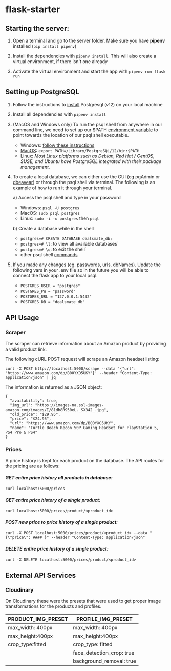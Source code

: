 # flask-starter

## Starting the server:

1. Open a terminal and go to the server folder. Make sure you have **pipenv** installed (`pip install pipenv`)

2. Install the dependencies with `pipenv install`. This will also create a virtual environment, if there isn't one already

3. Activate the virtual environment and start the app with `pipenv run flask run`

## Setting up PostgreSQL

1. Follow the instructions to [install](https://www.postgresqltutorial.com/install-postgresql/) Postgresql (v12) on your local machine

2. Install all dependencies with `pipenv install`

3. (MacOS and Windows only) To run the psql shell from anywhere in our command line, we need to set up our \$PATH [environment variable](https://superuser.com/questions/284342/what-are-path-and-other-environment-variables-and-how-can-i-set-or-use-them) to point towards the location of our psql shell executable.

   - Windows: [follow these instructions](https://sqlbackupandftp.com/blog/setting-windows-path-for-postgres-tools)
   - [MacOS](https://www.cyberciti.biz/faq/appleosx-bash-unix-change-set-path-environment-variable/): `export PATH=/Library/PostgreSQL/12/bin:$PATH`
   - Linux: _Most Linux platforms such as Debian, Red Hat / CentOS, SUSE, and Ubuntu have PostgreSQL integrated with their package management._

4. To create a local database, we can either use the GUI (eg pgAdmin or [dbeavear](https://dbeaver.io/download/)) or through the psql shell via terminal. The following is an example of how to run it through your terminal.

   a) Access the psql shell and type in your password

   - Windows: `psql -U postgres`
   - MacOS: `sudo psql postgres`
   - Linux: `sudo -i -u postgres` then `psql`

   b) Create a database while in the shell

   - `postgres=# CREATE DATABASE dealsmate_db;`
   - `postgres=# \l`: to view all available databases`
   - `postgres=# \q`: to exit the shell`
   - other psql shell [commands](https://www.postgresqltutorial.com/psql-commands/)

5. If you made any changes (eg. passwords, urls, dbNames). Update the following vars in your .env file so in the future you will be able to connect the flask app to your local psql.
   - `POSTGRES_USER = "postgres"`
   - `POSTGRES_PW = "password"`
   - `POSTGRES_URL = "127.0.0.1:5432"`
   - `POSTGRES_DB = "dealsmate_db"`

## API Usage

### Scraper

The scraper can retrieve information about an Amazon product by providing a valid product link.

The following cURL POST request will scrape an Amazon headset listing:

`curl -X POST http://localhost:5000/scrape --data '{"url": "https://www.amazon.com/dp/B00YXO5UKY"}' --header "Content-Type: application/json" | jq`

The information is returned as a JSON object:

```
{
  "availability": true,
  "img_url": "https://images-na.ssl-images-amazon.com/images/I/81dh8R950eL._SX342_.jpg",
  "old_price": "$29.95",
  "price": "$24.95",
  "url": "https://www.amazon.com/dp/B00YXO5UKY",
  "name": "Turtle Beach Recon 50P Gaming Headset for PlayStation 5, PS4 Pro & PS4"
}
```

### Prices

A price history is kept for each product on the database. The API routes for the pricing are as follows:

#### _GET entire price history all products in database:_

`curl localhost:5000/prices`

#### _GET entire price history of a single product:_

`curl localhost:5000/prices/product/<product_id>`

#### _POST new price to price history of a single product:_

`curl -X POST localhost:5000/prices/product/<product_id> --data "{\"price\": #### }" --header "Content-Type: application/json"`

#### _DELETE entire price history of a single product:_

`curl -X DELETE localhost:5000/prices/product/<product_id>`

## External API Services

### Cloudinary

On Cloudinary these were the presets that were used to get proper image transformations for the products and profiles.

| PRODUCT_IMG_PRESET | PROFILE_IMG_PRESET        |
| ------------------ | ------------------------- |
| max_width: 400px   | max_width: 400px          |
| max_height:400px   | max_height:400px          |
| crop_type:fitted   | crop_type: fitted         |
|                    | face_detection_crop: true |
|                    | background_removal: true  |
